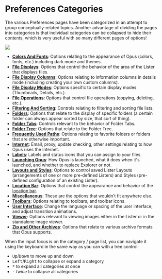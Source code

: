 # Preferences Categories

The various Preferences pages have been categorized in an attempt to group conceptually-related topics. Another advantage of dividing the pages into categories is that individual categories can be collapsed to hide their contents, which is very useful with so many different pages of options!

<img src="/media/13/prefs_categories.png" class="align-right" data-query="?nolink" />

- **[Colors And Fonts](/Manual/preferences/preferences_categories/colors_and_fonts/RAEDME.md)**: Options relating to the appearance of Opus (colors, fonts, etc.) including dark mode and themes.
- **[File Displays](/Manual/preferences/preferences_categories/file_displays/RAEDME.md)**: Options that control the behavior of the area of the Lister that displays files.
- **[File Display Columns](/Manual/preferences/preferences_categories/file_display_columns/RAEDME.md)**: Options relating to information columns in details mode (including creating your own custom columns).
- **[File Display Modes](/Manual/preferences/preferences_categories/file_display_modes/RAEDME.md)**: Options specific to certain display modes (Thumbnails, Details, etc.).
- **[File Operations](/Manual/preferences/preferences_categories/file_operations/RAEDME.md)**: Options that control file operations (copying, deleting, etc.).
- **[Filtering And Sorting](/Manual/preferences/preferences_categories/filtering_and_sorting/RAEDME.md)**: Controls relating to filtering and sorting file lists.
- **[Folders](/Manual/preferences/preferences_categories/file_display_modes/thumbnails_mode/folders.md)**: Options that relate to the display of specific folders (a certain folder can always appear sorted by size, that sort of thing).
- **[Folder Tabs](/Manual/preferences/preferences_categories/folder_tabs/RAEDME.md)**: Controls relevant to the behavior of Folder Tabs.
- **[Folder Tree](/Manual/preferences/preferences_categories/folder_tree/RAEDME.md)**: Options that relate to the Folder Tree.
- **[Frequently Used Paths](/Manual/preferences/preferences_categories/frequently_used_paths/RAEDME.md)**: Options relating to favorite folders or folders that are otherwise important.
- **[Internet](/Manual/preferences/preferences_categories/internet/RAEDME.md)**: Email, proxy, update checking, other settings relating to how Opus uses the Internet.
- **[Labels](/Manual/preferences/preferences_categories/labels/RAEDME.md)**: Labels and status icons that you can assign to your files.
- **[Launching Opus](/Manual/preferences/preferences_categories/launching_opus/RAEDME.md)**: How Opus is launched, what it does when it's launched, and whether to replace Explorer or not.
- **[Layouts and Styles](/Manual/preferences/preferences_categories/layouts_and_styles/RAEDME.md)**: Options to control saved Lister Layouts (arrangements of one or more pre-defined Listers) and Styles (pre-defined configuration of an existing Lister).
- **[Location Bar](/Manual/preferences/preferences_categories/location_bar/RAEDME.md)**: Options that control the appearance and behavior of the [location bar](/Manual/basic_concepts/the_lister/navigation/breadcrumbs_location_field.md).
- **[Miscellaneous](/Manual/preferences/preferences_categories/miscellaneous/RAEDME.md)**: These are the options that wouldn't fit anywhere else.
- **[Toolbars](/Manual/preferences/preferences_categories/toolbars/RAEDME.md)**: Options relating to toolbars, and toolbar icons.
- **[User Interface](/Manual/preferences/preferences_categories/user_interface/RAEDME.md)**: Change the language or spacing of the user interface, and adjust transition animations.
- **[Viewer](/Manual/preferences/preferences_categories/viewer/RAEDME.md)**: Options relevant to viewing images either in the Lister or in the standalone image viewer.
- **[Zip and Other Archives](/Manual/preferences/preferences_categories/zip_and_other_archives/RAEDME.md)**: Options that relate to various archive formats that Opus supports.

When the input focus is on the category / page list, you can navigate it using the keyboard in the same way as you can with a tree control:

- <kbd>Up</kbd>/<kbd>Down</kbd> to move up and down
- <kbd>Left</kbd>/<kbd>Right</kbd> to collapse or expand a category
- <kbd>\*</kbd> to expand all categories at once
- <kbd>-</kbd> *twice* to collapse all categories
